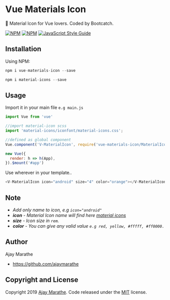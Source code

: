 # Vue Materials Icon
🍺 Material Icon for Vue lovers. Coded by Bootcatch.

[![NPM](https://img.shields.io/npm/v/vue-materials-icon.svg)](https://www.npmjs.com/package/vue-materials-icon)  [![NPM](https://img.shields.io/npm/dt/vue-materials-icon.svg)](https://www.npmjs.com/package/vue-materials-icon) 
[![JavaScript Style Guide](https://img.shields.io/badge/code_style-standard-brightgreen.svg)](https://standardjs.com)


## Installation
Using NPM:
```js
npm i vue-materials-icon --save 

npm i material-icons --save 
```

## Usage
Import it in your main file `e.g main.js`
```js
import Vue from 'vue'

//import material-icon scss
import 'material-icons/iconfont/material-icons.css';

//defined as global component
Vue.component('V-MaterialIcon', require('vue-materials-icon/MaterialIcon').default);

new Vue({
  render: h => h(App),
}).$mount('#app')

```

Use wherever in your template..
```js
<V-MaterialIcon icon="android" size="4" color="orange"></V-MaterialIcon>
```

## Note
- *Add only name to icon, e.g `icon="android"`*
- ***icon** - Material Icon name will find here [material icons](https://material.io/resources/icons/?style=baseline)*
- ***size** - Icon size in `rem`.*
- ***color** - You can give any valid value `e.g red, yellow, #fffff, #ff0000.`*

## Author

Ajay Marathe

+ https://github.com/ajaymarathe

## Copyright and License

Copyright 2019 [Ajay Marathe](https://github.com/ajaymarathe). Code released under the [MIT](https://github.com/ajaymarathe/vue-fontawesome/blob/master/LICENSE) license.
